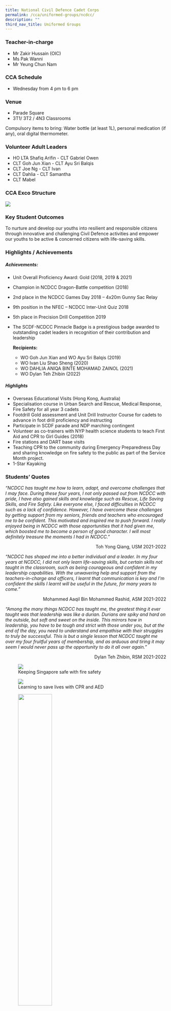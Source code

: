 ```yaml
---
title: National Civil Defence Cadet Corps
permalink: /cca/uniformed-groups/ncdcc/
description: ""
third_nav_title: Uniformed Groups
---
```

### Teacher-in-charge	
* Mr Zakir Hussain (OIC)
* Ms Pak Wanni
* Mr Yeung Chun Nam

### CCA Schedule
* Wednesday from 4 pm to 6 pm

### Venue
* Parade Square
* 3T1/ 3T2 / 4N3 Classrooms

Compulsory items to bring: Water bottle (at least 1L), personal medication (if any), oral digital thermometer.

### Volunteer Adult Leaders

- HO LTA Shafiq Arifin		- CLT Gabriel Owen
- CLT Goh Jun Xian			- CLT Ayu Sri Balqis
- CLT Joe Ng				- CLT Ivan
- CLT Dahlia				- CLT Samantha
- CLT Mabel

### CCA Exco Structure
![](/images/StudDevelopment/CCAs/UniformedGroups/NCDCC/NCDCC_EXCO%202022.jpg)

### Key Student Outcomes

To nurture and develop our youths into resilient and responsible citizens through innovative and challenging Civil Defence activities and empower our youths to be active &amp; concerned citizens with life-saving skills.

### Highlights / Achievements

##### Achievements:

* Unit Overall Proficiency Award: Gold (2018, 2019 &amp; 2021)
* Champion in NCDCC Dragon-Battle competition (2018)
* 2nd place in the NCDCC Games Day 2018 – 4x20m Gunny Sac Relay
* 9th position in the NFEC – NCDCC Inter-Unit Quiz 2018
* 5th place in Precision Drill Competition 2019
* The SCDF-NCDCC Pinnacle Badge is a prestigious badge awarded to outstanding cadet leaders in recognition of their contribution and leadership

	**Recipients:**
	* WO Goh Jun Xian and WO Ayu Sri Balqis (2019)
	* WO Ivan Liu Shao Sheng (2020)
	* WO DAHLIA ANIQA BINTE MOHAMAD ZAINOL (2021)
	* WO Dylan Teh Zhibin (2022)

##### Highlights

* Overseas Educational Visits (Hong Kong, Australia)
* Specialisation course in Urban Search and Rescue, Medical Response, Fire Safety for all year 3 cadets
* Footdrill Gold assessment and Unit Drill Instructor Course for cadets to advance in foot drill proficiency and instructing
* Participate in SCDF parade and NDP marching contingent
* Volunteer as co-trainers with NYP health science students to teach First Aid and CPR to Girl Guides (2018)
* Fire stations and DART base visits
* Teaching CPR to the community during Emergency Preparedness Day and sharing knowledge on fire safety to the public as part of the Service Month project.
* 1-Star Kayaking

### Students’ Quotes

*“NCDCC has taught me how to learn, adapt, and overcome challenges that I may face. During these four years, I not only passed out from NCDCC with pride, I have also gained skills and knowledge such as Rescue, Life Saving Skills, and Fire Safety. Like everyone else, I faced difficulties in NCDCC such as a lack of confidence. However, I have overcome these challenges by getting support from my seniors, friends and teachers who encouraged me to be confident. This motivated and inspired me to push forward. I really enjoyed being in NCDCC with those opportunities that it had given me, which boosted me to become a person of good character. I will most definitely treasure the moments I had in NCDCC.”*

<div style="text-align:right;">Toh Yong Qiang, USM 2021-2022</div>

*“NCDCC has shaped me into a better individual and a leader. In my four years at NCDCC, I did not only learn life-saving skills, but certain skills not taught in the classroom, such as being courageous and confident in my leadership capabilities. With the unwavering help and support from the teachers-in-charge and officers, I learnt that communication is key and I'm confident the skills I learnt will be useful in the future, for many years to come.”*

<div style="text-align:right;">Mohammed Aaqil Bin Mohammed Rashid, ASM 2021-2022</div>

*“Among the many things NCDCC has taught me, the greatest thing it ever taught was that leadership was like a durian. Durians are spiky and hard on the outside, but soft and sweet on the inside. This mirrors how in leadership, you have to be tough and strict with those under you, but at the end of the day, you need to understand and empathise with their struggles to truly be successful. This is but a single lesson that NCDCC taught me over my four fruitful years of membership, and as arduous and tiring it may seem I would never pass up the opportunity to do it all over again.”*

<div style="text-align:right;">Dylan Teh Zhibin, RSM 2021-2022</div>


<figure><img src="/images/StudDevelopment/CCAs/UniformedGroups/NCDCC/NCDCC-1.jpg"><figcaption>Keeping Singapore safe with fire safety</figcaption></figure>

<figure><img src="/images/StudDevelopment/CCAs/UniformedGroups/NCDCC/NCDCC-2.jpg"><figcaption>Learning to save lives with CPR and AED</figcaption></figure>

<figure><img src="/images/StudDevelopment/CCAs/UniformedGroups/NCDCC/NCDCC-3.jpg" style="width:50%"><figcaption>Our Pinnacle Award winner 2021 WO Dahlia Aniqa Binte Mohamad Zainol</figcaption></figure>

<figure><img src="/images/StudDevelopment/CCAs/UniformedGroups/NCDCC/NCDCC-4.jpg"><figcaption>Sharing lifesaving skills with the Girl Guides</figcaption></figure>